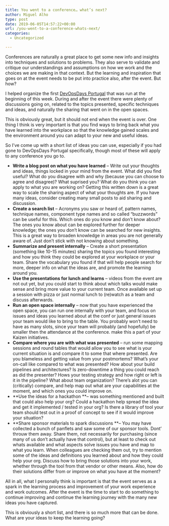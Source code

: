 ```yaml
---
title: You went to a conference… what’s next?
author: Miguel Alho
type: post
date: 2019-06-05T14:57:22+00:00
url: /you-went-to-a-conference-whats-next/
categories:
  - Uncategorized

---
```

Conferences are naturally a great place to get some new info and insights into techniques and solutions to problems. They also serve to validate and critique our understandings and assumptions on how we work and the choices we are making in that context. But the learning and inspiration that goes on at the event needs to be put into practice also, after the event. But how?

I helped organize the first <a rel="noreferrer noopener" aria-label="DevOpsDays Portugal (opens in a new tab)" href="https://devopsdays.org/events/2019-portugal/welcome/" target="_blank">DevOpsDays Portugal</a> that was run at the beginning of this week. During and after the event there were plenty of discussions going on, related to the topics presented, specific techniques and ideas, and naturally the sharing that went on in the open spaces.

This is obviously great, but it should not end when the event is over. One thing I think is very important is that you find ways to bring back what you have learned into the workplace so that the knowledge gained scales and the environment around you can adapt to your new and useful ideas.

So I&#8217;ve come up with a short list of ideas you can use, especially if you had gone to DevOpsDays Portugal specifically, though most of these will apply to any conference you go to.

  * **Write a blog post on what you have learned** &#8211; Write out your thoughts and ideas, things locked in your mind from the event. What did you find useful? What do you disagree with and why (because you can choose to agree and disagree)? What suprised you? What do you think you can apply to what you are working on? Getting this written down is a great way to scale the sharing aspect of what your thoughts are. If you have many ideas, consider creating many small posts to aid sharing and discussion. 
  * **Create a search list** &#8211; Acronyms you saw or heard of, pattern names, technique names, component type names and so called &#8220;buzzwords&#8221; can be useful for this. Which ones do you know and don&#8217;t know about? The ones you know about can be explored further for deeper knowledge; the ones you don&#8217;t know can be searched for new insights. This is a great way to broaden knowledge in areas you are not generally aware of. Just don&#8217;t stick with not knowing about something.
  * **Summarize and present internally** &#8211; Create a short presentation (something like 10-15 minutes) sharing the topics you found interesting and how you think they could be explored at your workplace or your team. Share the vocabulary you found if that will help people search for more, deeper info on what the ideas are, and promote the learning around you.
  * **Use the presentations for lunch and learns** &#8211; videos from the event are not out yet, but you could start to think about which talks would make sense and bring more value to your current team. Once available set up a session with pizza or just normal lunch to (re)watch as a team and discuss afterwards.
  * **Run an open space internally** &#8211; now that you have experienced the open space, you can run one internally with your team, and focus on issues and ideas you learned about at the conf or just general issues your team would like to bring to the table. You probably won&#8217;t need to have as many slots, since your team will probably (and hopefully) be smaller then the attendance at the conference. make this a part of your Kaizen initiatives.
  * **Compare where you are with what was presented** &#8211; run some mapping sessions and round tables that would allow you to see what is your current situation is and compare it to some that where presented. Are you blameless and getting value from your postmortems? What&#8217;s your on-call like compared to what was presented? How about your build pipelines and architectures? Is zero-downtime a thing you could reach as did the presenter? Hows your testing strategy and how right or left is it in the pipeline? What about team organization? There&#8217;s alot you can (critically) compare, and help map out what are your capabilities at the moment, and which ones you could improve on.
  * **Use the ideas for a hackathon **&#8211; was something mentioned and built that could also help your org? Could a hackathon help spread the idea and get it implemented / tested in your org? Is there a library of tool your team should test out in a proof of concept to see if it would improve your situation?
  * **Share sponsor materials to spark discussions **&#8211; You may have collected a bunch of panflets and saw some of our sponsor tools. Dont&#8217; throuw them away. Share them, not necessarily for purchasing (since many of us don&#8217;t actually have that control), but at least to check out whats available and what aspects solve issues you have and map to what you learn. When colleagues are checking them out, try to mention some of the ideas and definitions you learned about and how they could help your org. Discuss how to bring those solutions into your work, whether through the tool from that vendor or other means. Also, how do their solutions differ from or improve on what you have at the moment?

All in all, what I personally think is important is that the event serves as a spark in the learning process and improvement of your work experience and work outcomes. After the event is the time to start to do something to continue improving and continue the learning journey with the many new ideas you have captured.

This is obviously a short list, and there is so much more that can be done. What are your ideas to keep the learning going?